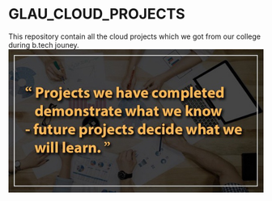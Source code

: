 # GLAU_CLOUD_PROJECTS
This repository contain all the cloud projects which we got from our college during b.tech jouney.
<img src="img/project.jpg">